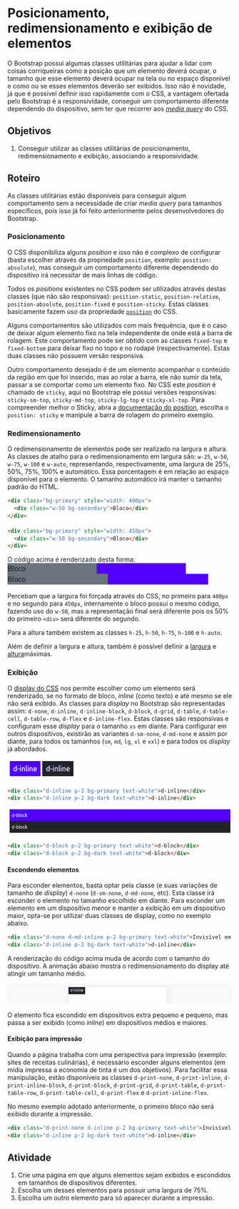 # Posicionamento, redimensionamento e exibição de elementos
O Bootstrap possui algumas classes utilitárias para ajudar a lidar com coisas corriqueiras como a posição que um elemento deverá ocupar, o tamanho que esse elemento deverá ocupar na tela ou no espaço disponível e como ou se esses elementos deverão ser exibidos. Isso não é novidade, já que é possível definir isso rapidamente com o CSS, a vantagem ofertada pelo Bootstrap é a responsividade, conseguir um comportamento diferente dependendo do dispositivo, sem ter que recorrer aos *[media query](https://developer.mozilla.org/pt-BR/docs/Web/CSS/Media_Queries/Using_media_queries)* do CSS.

## Objetivos
1. Conseguir utilizar as classes utilitárias de posicionamento, redimensionamento e exibição, associando a responsividade.

## Roteiro
As classes utilitárias estão disponíveis para conseguir algum comportamento sem a necessidade de criar *media query* para tamanhos específicos, pois isso já foi feito anteriormente pelos desenvolvedores do Bootstrap.

### Posicionamento
O CSS disponibiliza alguns *position* e isso não é complexo de configurar (basta escolher através da propriedade `position`, exemplo: `position: absolute`), mas conseguir um comportamento diferente dependendo do dispositivo irá necessitar de mais linhas de código.

Todos os *positions* existentes no CSS podem ser utilizados através destas classes (que não são responsivas): `position-static`, `position-relative`, `position-absolute`, `position-fixed` e `position-sticky`. Estas classes basicamente fazem uso da propriedade [`position`](https://developer.mozilla.org/pt-BR/docs/Web/CSS/position) do CSS.

Alguns comportamentos são utilizados com mais frequência, que é o caso de deixar algum elemento fixo na tela independente de onde está a barra de rolagem. Este comportamento pode ser obtido com as classes `fixed-top` e `fixed-bottom` para deixar fixo no topo e no rodapé (respectivamente). Estas duas classes não possuem versão responsiva.

Outro comportamento desejado é de um elemento acompanhar o conteúdo da região em que foi inserido, mas ao rolar a barra, ele não sumir da tela, passar a se comportar como um elemento fixo. No CSS este *position* é chamado de `sticky`, aqui no Bootstrap ele possui versões responsivas: `sticky-sm-top`, `sticky-md-top`, `sticky-lg-top` e `sticky-xl-top`. Para compreender melhor o Sticky, abra a [documentação do position](https://developer.mozilla.org/pt-BR/docs/Web/CSS/position), escolha o `position: sticky` e manipule a barra de rolagem do primeiro exemplo.

### Redimensionamento
O redimensionamento de elementos pode ser realizado na largura e altura. As classes de atalho para o redimensionamento em largura são: `w-25`, `w-50`, `w-75`, `w-100` e `w-auto`, representando, respectivamente, uma largura de 25%, 50%, 75%, 100% e automático. Essa porcentagem é em relação ao espaço disponível para o elemento. O tamanho automático irá manter o tamanho padrão do HTML.


```html
<div class="bg-primary" style="width: 400px">
  <div class="w-50 bg-secondary">Bloco</div>
</div>

<div class="bg-primary" style="width: 450px">
  <div class="w-50 bg-secondary">Bloco</div>
</div>
```
O código acima é renderizado desta forma:
![Diferença na largura](./imgs/sizing_diff.png)

Percebam que a largura foi forçada através do CSS, no primeiro para `400px` e no segundo para `450px`, internamente o bloco possui o mesmo código, fazendo uso do `w-50`, mas a representação final será diferente pois os 50% do primeiro `<div>` será diferente do segundo.

Para a altura também existem as classes `h-25`, `h-50`, `h-75`, `h-100` e `h-auto`.

Além de definir a largura e altura, também é possível definir a [largura](https://developer.mozilla.org/pt-BR/docs/Web/CSS/max-width) e [altura](https://developer.mozilla.org/en-US/docs/Web/CSS/max-height)máximas.

### Exibição
O [display do CSS](https://developer.mozilla.org/pt-BR/docs/Web/CSS/display) nos permite escolher como um elemento será renderizado, se no formato de bloco, *inline* (como texto) e até mesmo se ele não será exibido. As classes para *display* no Bootstrap são representadas assim: `d-none`, `d-inline`, `d-inline-block`, `d-block`, `d-grid`, `d-table`, `d-table-cell`, `d-table-row`, `d-flex` e `d-inline-flex`. Estas classes são responsivas e configuram esse *display* para o tamanho `xs` em diante. Para configurar em outros dispositivos, existirão as variantes `d-sm-none`, `d-md-none` e assim por diante, para todos os tamanhos (`sm`, `md`, `lg`, `xl` e `xxl`) e para todos os *display* já abordados.

![Inline](./imgs/d-inline.png)
```html
<div class="d-inline p-2 bg-primary text-white">d-inline</div>
<div class="d-inline p-2 bg-dark text-white">d-inline</div>
```

![Block](./imgs/d-block.png)
```html
<div class="d-block p-2 bg-primary text-white">d-block</div>
<div class="d-block p-2 bg-dark text-white">d-block</div>
```

#### Escondendo elementos
Para esconder elementos, basta optar pela classe (e suas variações de tamanho de *display*) `d-none` (`d-sm-none`, `d-md-none`, etc). Esta classe irá esconder o elemento no tamanho escolhido em diante. Para esconder um elemento em um dispositivo menor e manter a exibição em um dispositivo maior, opta-se por utilizar duas classes de display, como no exemplo abaixo.

```html
<div class="d-none d-md-inline p-2 bg-primary text-white">Invisível em xs e sm</div>
<div class="d-inline p-2 bg-dark text-white">d-inline</div>
```

A renderização do código acima muda de acordo com o tamanho do dispositivo. A animação abaixo mostra o redimensionamento do display até atingir um tamanho médio.

![Escondendo](./imgs/hidding.gif)

O elemento fica escondido em dispositivos extra pequeno e pequeno, mas passa a ser exibido (como *inline*) em dispositivos médios e maiores.

#### Exibição para impressão
Quando a página trabalha com uma perspectiva para impressão (exemplo: sites de receitas culinárias), é necessário esconder alguns elementos (em mídia impressa a economia de tinta é um dos objetivos). Para facilitar essa manipulação, estão disponíveis as classes `d-print-none`, `d-print-inline`, `d-print-inline-block`, `d-print-block`, `d-print-grid`, `d-print-table`, `d-print-table-row`, `d-print-table-cell`, `d-print-flex` e `d-print-inline-flex`.

No mesmo exemplo adotado anteriormente, o primeiro bloco não será exibido durante a impressão.
```html
<div class="d-print-none d-inline p-2 bg-primary text-white">Invisível durante a impressão</div>
<div class="d-inline p-2 bg-dark text-white">d-inline</div>
```

## Atividade
1. Crie uma página em que alguns elementos sejam exibidos e escondidos em tamanhos de dispositivos diferentes.
2. Escolha um desses elementos para possuir uma largura de 75%.
3. Escolha um outro elemento para só aparecer durante a impressão.